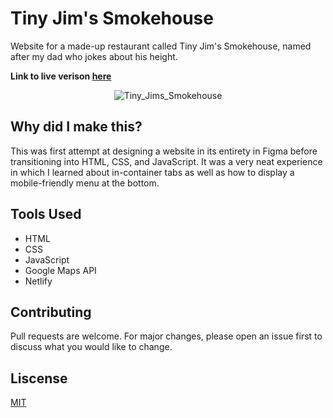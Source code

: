 # Tiny Jim's Smokehouse
Website for a made-up restaurant called Tiny Jim's Smokehouse, named after my dad who jokes about his height.

**Link to live verison [here](https://tinyjimsbbq.netlify.app)**

<p align="center">
<img src="https://user-images.githubusercontent.com/51346343/88235133-3230ec00-cc48-11ea-9b8c-17747cb1ea76.png" alt="Tiny_Jims_Smokehouse">
</p>

## Why did I make this?
This was first attempt at designing a website in its entirety in Figma before transitioning into HTML, CSS, and JavaScript. It was a very neat experience in which I learned about in-container tabs as well as how to display a mobile-friendly menu at the bottom.

## Tools Used
- HTML
- CSS
- JavaScript
- Google Maps API
- Netlify

## Contributing
Pull requests are welcome. For major changes, please open an issue first to discuss what you would like to change.

## Liscense
[MIT](https://opensource.org/licenses/MIT)
